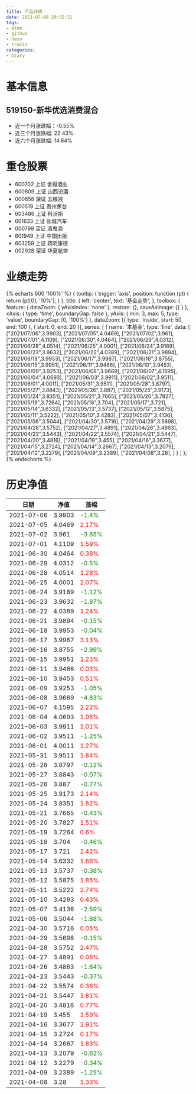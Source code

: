 ```yaml
---
title: 产品详情
date: 2021-07-06 20:55:31
tags:
- atom
- github
- hexo
- travis
categories:
- Diary
---
```


# 基本信息
## 519150-新华优选消费混合
- 近一个月涨跌幅：-0.55%
- 近三个月涨跌幅: 22.43%
- 近六个月涨跌幅: 14.64%

# 重仓股票
- 600702 上证 舍得酒业
- 600809 上证 山西汾酒
- 000858 深证 五粮液
- 600519 上证 贵州茅台
- 603486 上证 科沃斯
- 601633 上证 长城汽车
- 000799 深证 酒鬼酒
- 601949 上证 中国出版
- 603259 上证 药明康德
- 002928 深证 华夏航空
# 业绩走势

{% echarts 600 '100%' %}
{
  tooltip: {
        trigger: 'axis',
        position: function (pt) {
            return [pt[0], '10%'];
        }
    },
    title: {
        left: 'center',
        text: '基金走势',
    },
    toolbox: {
        feature: {
            dataZoom: {
                yAxisIndex: 'none'
            },
            restore: {},
            saveAsImage: {}
        }
    },
    xAxis: {
        type: 'time',
        boundaryGap: false
    },
    yAxis: {
        min: 3,
        max: 5,
        type: 'value',
        boundaryGap: [0, '100%']
    },
    dataZoom: [{
        type: 'inside',
        start: 50,
        end: 100
    }, {
        start: 0,
        end: 20
    }],
    series: [
        {
            name: '本基金',
            type: 'line',
            data: [
["2021/07/06",3.9903],
["2021/07/05",4.0469],
["2021/07/02",3.961],
["2021/07/01",4.1109],
["2021/06/30",4.0464],
["2021/06/29",4.0312],
["2021/06/28",4.0514],
["2021/06/25",4.0001],
["2021/06/24",3.9189],
["2021/06/23",3.9632],
["2021/06/22",4.0389],
["2021/06/21",3.9894],
["2021/06/18",3.9953],
["2021/06/17",3.9967],
["2021/06/16",3.8755],
["2021/06/15",3.9951],
["2021/06/11",3.9466],
["2021/06/10",3.9453],
["2021/06/09",3.9253],
["2021/06/08",3.9669],
["2021/06/07",4.1595],
["2021/06/04",4.0693],
["2021/06/03",3.9911],
["2021/06/02",3.9511],
["2021/06/01",4.0011],
["2021/05/31",3.9511],
["2021/05/28",3.8797],
["2021/05/27",3.8843],
["2021/05/26",3.887],
["2021/05/25",3.9173],
["2021/05/24",3.8351],
["2021/05/21",3.7665],
["2021/05/20",3.7827],
["2021/05/19",3.7264],
["2021/05/18",3.704],
["2021/05/17",3.721],
["2021/05/14",3.6332],
["2021/05/13",3.5737],
["2021/05/12",3.5875],
["2021/05/11",3.5222],
["2021/05/10",3.4283],
["2021/05/07",3.4136],
["2021/05/06",3.5044],
["2021/04/30",3.5716],
["2021/04/29",3.5698],
["2021/04/28",3.5752],
["2021/04/27",3.4891],
["2021/04/26",3.4863],
["2021/04/23",3.5443],
["2021/04/22",3.5574],
["2021/04/21",3.5447],
["2021/04/20",3.4816],
["2021/04/19",3.455],
["2021/04/16",3.3677],
["2021/04/15",3.2724],
["2021/04/14",3.2667],
["2021/04/13",3.2079],
["2021/04/12",3.2279],
["2021/04/09",3.2389],
["2021/04/08",3.28],
]
        }
    ]
};
{% endecharts %}

# 历史净值

| 日期 | 净值 | 涨幅 |
| --- | --- | --- |
|2021-07-06|3.9903|<font color=green>-1.4%</font>|
|2021-07-05|4.0469|<font color=red>2.17%</font>|
|2021-07-02|3.961|<font color=green>-3.65%</font>|
|2021-07-01|4.1109|<font color=red>1.59%</font>|
|2021-06-30|4.0464|<font color=red>0.38%</font>|
|2021-06-29|4.0312|<font color=green>-0.5%</font>|
|2021-06-28|4.0514|<font color=red>1.28%</font>|
|2021-06-25|4.0001|<font color=red>2.07%</font>|
|2021-06-24|3.9189|<font color=green>-1.12%</font>|
|2021-06-23|3.9632|<font color=green>-1.87%</font>|
|2021-06-22|4.0389|<font color=red>1.24%</font>|
|2021-06-21|3.9894|<font color=green>-0.15%</font>|
|2021-06-18|3.9953|<font color=green>-0.04%</font>|
|2021-06-17|3.9967|<font color=red>3.13%</font>|
|2021-06-16|3.8755|<font color=green>-2.99%</font>|
|2021-06-15|3.9951|<font color=red>1.23%</font>|
|2021-06-11|3.9466|<font color=red>0.03%</font>|
|2021-06-10|3.9453|<font color=red>0.51%</font>|
|2021-06-09|3.9253|<font color=green>-1.05%</font>|
|2021-06-08|3.9669|<font color=green>-4.63%</font>|
|2021-06-07|4.1595|<font color=red>2.22%</font>|
|2021-06-04|4.0693|<font color=red>1.96%</font>|
|2021-06-03|3.9911|<font color=red>1.01%</font>|
|2021-06-02|3.9511|<font color=green>-1.25%</font>|
|2021-06-01|4.0011|<font color=red>1.27%</font>|
|2021-05-31|3.9511|<font color=red>1.84%</font>|
|2021-05-28|3.8797|<font color=green>-0.12%</font>|
|2021-05-27|3.8843|<font color=green>-0.07%</font>|
|2021-05-26|3.887|<font color=green>-0.77%</font>|
|2021-05-25|3.9173|<font color=red>2.14%</font>|
|2021-05-24|3.8351|<font color=red>1.82%</font>|
|2021-05-21|3.7665|<font color=green>-0.43%</font>|
|2021-05-20|3.7827|<font color=red>1.51%</font>|
|2021-05-19|3.7264|<font color=red>0.6%</font>|
|2021-05-18|3.704|<font color=green>-0.46%</font>|
|2021-05-17|3.721|<font color=red>2.42%</font>|
|2021-05-14|3.6332|<font color=red>1.66%</font>|
|2021-05-13|3.5737|<font color=green>-0.38%</font>|
|2021-05-12|3.5875|<font color=red>1.85%</font>|
|2021-05-11|3.5222|<font color=red>2.74%</font>|
|2021-05-10|3.4283|<font color=red>0.43%</font>|
|2021-05-07|3.4136|<font color=green>-2.59%</font>|
|2021-05-06|3.5044|<font color=green>-1.88%</font>|
|2021-04-30|3.5716|<font color=red>0.05%</font>|
|2021-04-29|3.5698|<font color=green>-0.15%</font>|
|2021-04-28|3.5752|<font color=red>2.47%</font>|
|2021-04-27|3.4891|<font color=red>0.08%</font>|
|2021-04-26|3.4863|<font color=green>-1.64%</font>|
|2021-04-23|3.5443|<font color=green>-0.37%</font>|
|2021-04-22|3.5574|<font color=red>0.36%</font>|
|2021-04-21|3.5447|<font color=red>1.81%</font>|
|2021-04-20|3.4816|<font color=red>0.77%</font>|
|2021-04-19|3.455|<font color=red>2.59%</font>|
|2021-04-16|3.3677|<font color=red>2.91%</font>|
|2021-04-15|3.2724|<font color=red>0.17%</font>|
|2021-04-14|3.2667|<font color=red>1.83%</font>|
|2021-04-13|3.2079|<font color=green>-0.62%</font>|
|2021-04-12|3.2279|<font color=green>-0.34%</font>|
|2021-04-09|3.2389|<font color=green>-1.25%</font>|
|2021-04-08|3.28|<font color=red>1.33%</font>|
